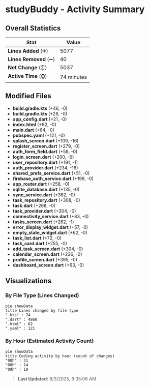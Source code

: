 # studyBuddy - Activity Summary 

## Overall Statistics

| Stat                   | Value                                                             |
| ---------------------- | ----------------------------------------------------------------- |
| **Lines Added** (➕)   | 5077                                          |
| **Lines Removed** (➖) | 40                                        |
| **Net Change** (↕)    | 5037                |
| **Active Time** (⌚)   | 74 minutes |


## Modified Files
- **build.gradle.kts** (+46, -0)
- **build.gradle.kts** (+28, -0)
- **app_config.dart** (+21, -0)
- **index.html** (+62, -0)
- **main.dart** (+64, -0)
- **pubspec.yaml** (+121, -0)
- **splash_screen.dart** (+109, -16)
- **register_screen.dart** (+279, -0)
- **auth_form_field.dart** (+58, -0)
- **login_screen.dart** (+200, -6)
- **user_repository.dart** (+191, -1)
- **auth_provider.dart** (+234, -16)
- **shared_prefs_service.dart** (+51, -0)
- **firebase_auth_service.dart** (+199, -0)
- **app_router.dart** (+258, -0)
- **sqlite_database.dart** (+135, -0)
- **sync_service.dart** (+362, -0)
- **task_repository.dart** (+308, -0)
- **task.dart** (+268, -0)
- **task_provider.dart** (+304, -0)
- **connectivity_service.dart** (+83, -0)
- **tasks_screen.dart** (+262, -1)
- **error_display_widget.dart** (+57, -0)
- **empty_state_widget.dart** (+62, -0)
- **task_list.dart** (+72, -0)
- **task_card.dart** (+255, -0)
- **add_task_screen.dart** (+304, -0)
- **calendar_screen.dart** (+226, -0)
- **profile_screen.dart** (+395, -0)
- **dashboard_screen.dart** (+63, -0)

## Visualizations

### By File Type (Lines Changed)

```mermaid
pie showData
title Lines changed by file type
".kts" : 74
".dart" : 4860
".html" : 62
".yaml" : 121
```

### By Hour (Estimated Activity Count)

```mermaid
pie showData
title Coding activity by hour (count of changes)
"00h" : 31
"08h" : 14
"09h" : 19
```


> **Last Updated:** 8/3/2025, 9:35:06 AM